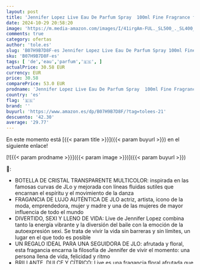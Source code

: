 ```yaml
---
layout: post
title: 'Jennifer Lopez Live Eau De Parfum Spray  100ml Fine Fragrance from an Approved Stockist'
date: 2024-10-29 20:58:20
image: 'https://m.media-amazon.com/images/I/41irgAm-FUL._SL500_._SL400_.jpg'
comments: true
category: ofertas
author: 'tole.es'
slug: 'B07H9B7D8F-es Jennifer Lopez Live Eau De Parfum Spray 100ml Fine...'
sku: 'B07H9B7D8F-es'
tags: [ 'de','eau','parfum','🇪🇸', ]
actualPrice: 30.58 EUR
currency: EUR
price: 30.58
comparePrice: 53.0 EUR
prodname: 'Jennifer Lopez Live Eau De Parfum Spray  100ml Fine Fragrance from an Approved Stockist'
country: 'es'
flag: '🇪🇸'
brand: ''
buyurl: 'https://www.amazon.es/dp/B07H9B7D8F/?tag=tolees-21'
descuento: '42.30'
average: '29.77'
---
```


En este momento está [{{< param title >}}]({{< param buyurl >}}) en el siguiente enlace!

[![{{< param prodname >}}]({{< param image >}})]({{< param buyurl >}})

🔎:

- BOTELLA DE CRISTAL TRANSPARENTE MULTICOLOR: inspirada en las famosas curvas de JLo y mejorada con líneas fluidas sutiles que encarnan el espíritu y el movimiento de la danza
- FRAGANCIA DE LUJO AUTÉNTICA DE JLO actriz, artista, icono de la moda, emprendedora, mujer y madre y una de las mujeres de mayor influencia de todo el mundo
- DIVERTIDO, SEXI Y LLENO DE VIDA: Live de Jennifer Lopez combina tanto la energía vibrante y la diversión del baile con la emoción de la autoexpresión sexi. Se trata de vivir la vida sin barreras y sin límites, un lugar en el que todo es posible
- UN REGALO IDEAL PARA UNA SEGUIDORA DE JLO: afrutada y floral, esta fragancia encarna la filosofía de Jennifer de vivir el momento: una persona llena de vida, felicidad y ritmo
- BRILLANTE, DULCE Y CÍTRICO: Live es una fragancia floral afrutada que engloba el entusiasmo de Jennifer por la vida. Comienza con un destacado aroma frutal, con un corazón dulce y un fondo del aroma cálido y femenino

[🛒 Aquí!!!]({{< param buyurl >}})
{{<world>}}B07H9B7D8F{{</world>}}
